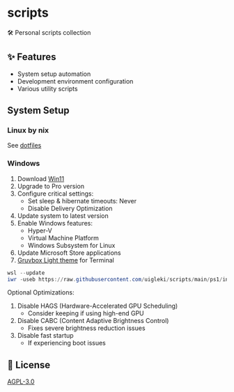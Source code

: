 # scripts

🛠️ Personal scripts collection

## ✨ Features

- System setup automation
- Development environment configuration
- Various utility scripts

## System Setup

### Linux by nix

See [dotfiles](https://github.com/uigleki/dotfiles)

### Windows

1. Download [Win11](https://www.microsoft.com/software-download/windows11)
2. Upgrade to Pro version
3. Configure critical settings:
   - Set sleep & hibernate timeouts: Never
   - Disable Delivery Optimization
4. Update system to latest version
5. Enable Windows features:
   - Hyper-V
   - Virtual Machine Platform
   - Windows Subsystem for Linux
6. Update Microsoft Store applications
7. [Gruvbox Light theme](https://windowsterminalthemes.dev/?theme=Gruvbox+Light) for Terminal

```powershell
wsl --update
iwr -useb https://raw.githubusercontent.com/uigleki/scripts/main/ps1/install_apps.ps1 | iex
```

Optional Optimizations:

1. Disable HAGS (Hardware-Accelerated GPU Scheduling)
   - Consider keeping if using high-end GPU
2. Disable CABC (Content Adaptive Brightness Control)
   - Fixes severe brightness reduction issues
3. Disable fast startup
   - If experiencing boot issues

## 📄 License

[AGPL-3.0](LICENSE)
